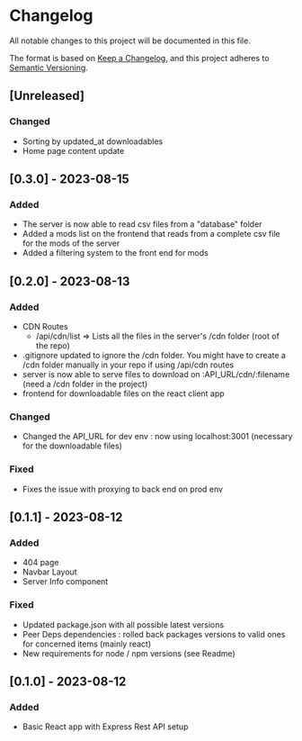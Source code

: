 # Changelog

All notable changes to this project will be documented in this file.

The format is based on [Keep a Changelog](https://keepachangelog.com/en/1.0.0/),
and this project adheres to [Semantic Versioning](https://semver.org/spec/v2.0.0.html).

## [Unreleased]

### Changed
- Sorting by updated_at downloadables
- Home page content update

## [0.3.0] - 2023-08-15

### Added
- The server is now able to read csv files from a "database" folder
- Added a mods list on the frontend that reads from a complete csv file for the mods of the server
- Added a filtering system to the front end for mods

## [0.2.0] - 2023-08-13

### Added
- CDN Routes
    - /api/cdn/list => Lists all the files in the server's /cdn folder (root of the repo)
- .gitignore updated to ignore the /cdn folder. You might have to create a /cdn folder manually in your repo if using /api/cdn routes
- server is now able to serve files to download on :API_URL/cdn/:filename (need a /cdn folder in the project)
- frontend for downloadable files on the react client app

### Changed
- Changed the API_URL for dev env : now using localhost:3001 (necessary for the downloadable files)

### Fixed
- Fixes the issue with proxying to back end on prod env

## [0.1.1] - 2023-08-12

### Added

- 404 page
- Navbar Layout
- Server Info component

### Fixed
- Updated package.json with all possible latest versions
- Peer Deps dependencies : rolled back packages versions to valid ones for concerned items (mainly react)
- New requirements for node / npm versions (see Readme)

## [0.1.0] - 2023-08-12

### Added

- Basic React app with Express Rest API setup